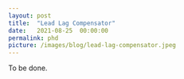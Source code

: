```yaml
---
layout: post
title:  "Lead Lag Compensator"
date:   2021-08-25  00:00:00
permalink: phd
picture: /images/blog/lead-lag-compensator.jpeg
---
```


To be done. 
 
